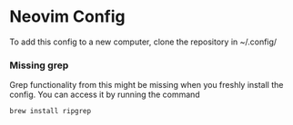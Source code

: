 # Neovim Config

To add this config to a new computer, clone the repository in ~/.config/

### Missing grep

Grep functionality from this might be missing when you freshly install the config.
You can access it by running the command 

```bash
brew install ripgrep
```
